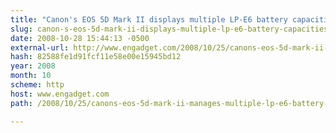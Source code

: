 ```yaml
---
title: "Canon's EOS 5D Mark II displays multiple LP-E6 battery capacities"
slug: canon-s-eos-5d-mark-ii-displays-multiple-lp-e6-battery-capacities
date: 2008-10-28 15:44:13 -0500
external-url: http://www.engadget.com/2008/10/25/canons-eos-5d-mark-ii-manages-multiple-lp-e6-battery-capacities/
hash: 82588fe1d91fcf11e58e00e15945bd12
year: 2008
month: 10
scheme: http
host: www.engadget.com
path: /2008/10/25/canons-eos-5d-mark-ii-manages-multiple-lp-e6-battery-capacities/

---
```



